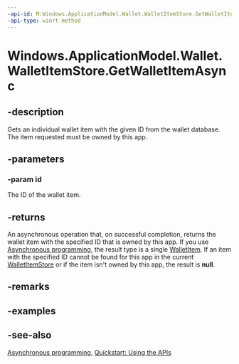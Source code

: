```yaml
---
-api-id: M:Windows.ApplicationModel.Wallet.WalletItemStore.GetWalletItemAsync(System.String)
-api-type: winrt method
---
```


<!-- Method syntax
public Windows.Foundation.IAsyncOperation<Windows.ApplicationModel.Wallet.WalletItem> GetWalletItemAsync(System.String id)
-->

# Windows.ApplicationModel.Wallet.WalletItemStore.GetWalletItemAsync

## -description
Gets an individual wallet item with the given ID from the wallet database. The item requested must be owned by this app.

## -parameters
### -param id
The ID of the wallet item.

## -returns
An asynchronous operation that, on successful completion, returns the wallet item with the specified ID that is owned by this app. If you use [Asynchronous programming](/windows/uwp/threading-async/asynchronous-programming-universal-windows-platform-apps), the result type is a single [WalletItem](walletitem.md). If an item with the specified ID cannot be found for this app in the current [WalletItemStore](walletitemstore.md) or if the item isn't owned by this app, the result is **null**.

## -remarks

## -examples

## -see-also
[Asynchronous programming](/windows/uwp/threading-async/asynchronous-programming-universal-windows-platform-apps), [Quickstart: Using the   APIs](/previous-versions/windows/apps/dn631257(v=win.10))
